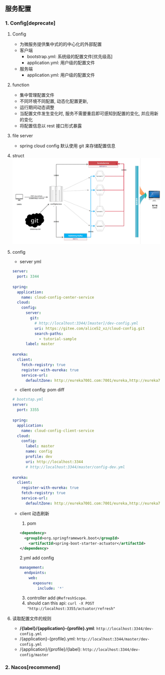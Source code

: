 ## 服务配置

### 1. Config[deprecate]

1. Config

   - 为微服务提供集中式的的中心化的外部配置
   - 客户端
     - bootstrap.yml: 系统级的配置文件[优先级高]
     - application.yml: 用户级的配置文件
   - 服务端
     - application.yml: 用户级的配置文件

2. function

   - 集中管理配置文件
   - 不同环境不同配置, 动态化配置更新,
   - 运行期间动态调整
   - 当配置文件发生变化时, 服务不需要重启即可感知到配置的变化, 并应用新的变化
   - 将配置信息以 rest 接口形式暴露

3. file server

   - spring cloud config 默认使用 git 来存储配置信息

4. struct
   ![avatar](/static/image/spring/cloud-config.png)

5. config

   - server yml

   ```yml
   server:
     port: 3344

   spring:
     application:
       name: cloud-config-center-service
     cloud:
       config:
         server:
           git:
             # http://localhost:3344/[master]/dev-config.yml
             uri: https://gitee.com/alice52_xz/cloud-config.git
             search-paths:
               - tutorial-sample
         label: master

   eureka:
     client:
       fetch-registry: true
       register-with-eureka: true
       service-url:
         defaultZone: http://eureka7001.com:7001/eureka,http://eureka7002.com:7002/eureka
   ```

   - client config: pom diff

   ```yml
   # bootstap.yml
   server:
     port: 3355

   spring:
     application:
       name: cloud-config-client-service
     cloud:
       config:
         label: master
         name: config
         profile: dev
         uri: http://localhost:3344
         # http://localhost:3344/master/config-dev.yml

   eureka:
     client:
       register-with-eureka: true
       fetch-registry: true
       service-url:
         defaultZone: http://eureka7001.com:7001/eureka,http://eureka7002.com:7002/eureka
   ```

   - client 动态刷新

     1. pom

     ```xml
     <dependency>
       <groupId>org.springframework.boot</groupId>
         <artifactId>spring-boot-starter-actuator</artifactId>
     </dependency>
     ```

     2.yml add config

     ```yml
     management:
       endpoints:
         web:
           exposure:
             include: '*'
     ```

     3. controller add `@RefreshScope`.
     4. should can this api: `curl -X POST "http://localhost:3355/actuator/refresh"`

6. 读取配置文件的规则

   - **/{label}/{application}-{profile}.yml**: `http://localhost:3344/dev-config.yml`
   - /{application}-{profile}.yml: `http://localhost:3344/master/dev-config.yml`
   - /{application}/{profile}/{label}: `http://localhost:3344/dev-config/master`

### 2. Nacos[recommend]
